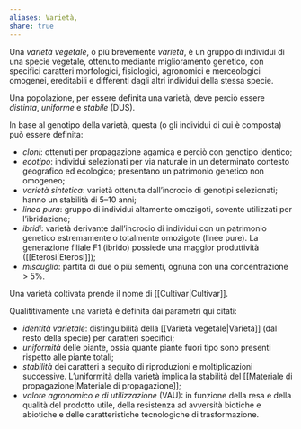 ```yaml
---
aliases: Varietà,
share: true
---
```

Una *varietà vegetale*, o più brevemente *varietà*, è un gruppo di individui di una specie vegetale, ottenuto mediante miglioramento genetico, con specifici caratteri morfologici, fisiologici, agronomici e merceologici omogenei, ereditabili e differenti dagli altri individui della stessa specie.

Una popolazione, per essere definita una varietà, deve perciò essere *distinta*, *uniforme* e *stabile* (DUS).

In base al genotipo della varietà, questa (o gli individui di cui è composta) può essere definita:
- *cloni*: ottenuti per propagazione agamica e perciò con genotipo identico;
- *ecotipo*: individui selezionati per via naturale in un determinato contesto geografico ed ecologico; presentano un patrimonio genetico non omogeneo;
- *varietà sintetica*: varietà ottenuta dall’incrocio di genotipi selezionati; hanno un stabilità di 5–10 anni;
- *linea pura*: gruppo di individui altamente omozigoti, sovente utilizzati per l’ibridazione;
- *ibridi*: varietà derivante dall’incrocio di individui con un patrimonio genetico estremamente o totalmente omozigote (linee pure). La generazione filiale F1 (ibrido) possiede una maggior produttività ([[Eterosi|Eterosi]]);
- *miscuglio*: partita di due o più sementi, ognuna con una concentrazione > 5%.

Una varietà coltivata prende il nome di [[Cultivar|Cultivar]].

Qualititivamente una varietà è definita dai parametri qui citati:
- *identità varietale*: distinguibilità della [[Varietà vegetale|Varietà]] (dal resto della specie) per caratteri specifici;
- *uniformità* delle piante, ossia quante piante fuori tipo sono presenti rispetto alle piante totali;
- *stabilità* dei caratteri a seguito di riproduzioni e moltiplicazioni successive. L’uniformità della varietà implica la stabilità del [[Materiale di propagazione|Materiale di propagazione]];
- *valore agronomico e di utilizzazione* (VAU): in funzione della resa e della qualità del prodotto utile, della resistenza ad avversità biotiche e abiotiche e delle caratteristiche tecnologiche di trasformazione.